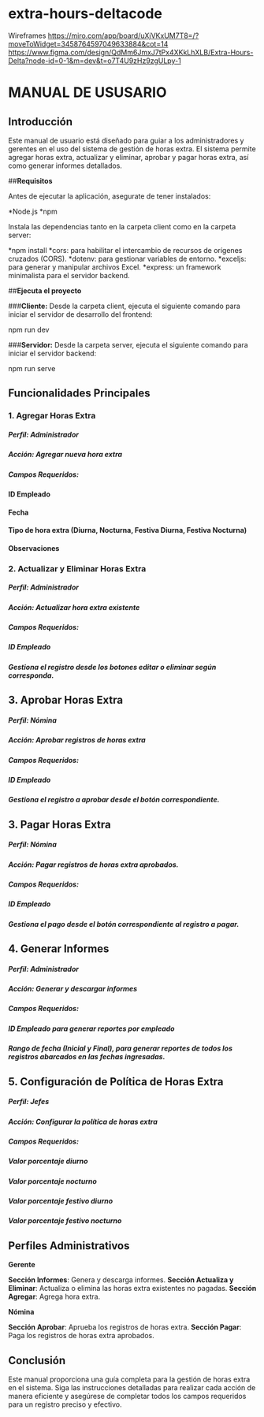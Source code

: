 # extra-hours-deltacode

Wireframes
https://miro.com/app/board/uXjVKxUM7T8=/?moveToWidget=3458764597049633884&cot=14
https://www.figma.com/design/QdMm6JmxJ7tPx4XKkLhXLB/Extra-Hours-Delta?node-id=0-1&m=dev&t=o7T4U9zHz9zgULpy-1

 # **MANUAL DE USUSARIO**
 
## **Introducción**

Este manual de usuario está diseñado para guiar a los administradores y gerentes en el uso del sistema de gestión de horas extra. El sistema permite agregar horas extra, actualizar y eliminar, aprobar y pagar horas extra, así como generar informes detallados.

##**Requisitos**

Antes de ejecutar la aplicación, asegurate de tener instalados:

*Node.js
*npm

Instala las dependencias tanto en la carpeta client como en la carpeta server:

*npm install
*cors: para habilitar el intercambio de recursos de orígenes cruzados (CORS).
*dotenv: para gestionar variables de entorno.
*exceljs: para generar y manipular archivos Excel.
*express: un framework minimalista para el servidor backend.

##**Ejecuta el proyecto**

###**Cliente:** Desde la carpeta client, ejecuta el siguiente comando para iniciar el servidor de desarrollo del frontend:

npm run dev

###**Servidor:** Desde la carpeta server, ejecuta el siguiente comando para iniciar el servidor backend:

npm run serve


## **Funcionalidades Principales**

### 1. **Agregar Horas Extra**
   
##### **Perfil**: Administrador
##### **Acción**: Agregar nueva hora extra
##### **Campos Requeridos:**
#### ID Empleado
#### Fecha
#### Tipo de hora extra (Diurna, Nocturna, Festiva Diurna, Festiva Nocturna)
#### Observaciones

### 2. **Actualizar y Eliminar Horas Extra**
   
##### **Perfil**: Administrador
##### **Acción**: Actualizar hora extra existente
##### **Campos Requeridos**:
##### ID Empleado
##### Gestiona el registro desde los botones editar o eliminar según corresponda.


## 3.  **Aprobar Horas Extra**

##### **Perfil**: Nómina
##### **Acción**: Aprobar registros de horas extra
##### **Campos Requeridos**:
##### ID Empleado
##### Gestiona el registro a aprobar desde el botón correspondiente.

## 3.  **Pagar Horas Extra**

##### **Perfil**: Nómina
##### **Acción**: Pagar registros de horas extra aprobados.
##### **Campos Requeridos**:
##### ID Empleado
##### Gestiona el pago desde el botón correspondiente al registro a pagar.

## 4. **Generar Informes**
   
##### **Perfil**: Administrador
##### **Acción**: Generar y descargar informes
##### **Campos Requeridos**:
##### ID Empleado para generar reportes por empleado
##### Rango de fecha (Inicial y Final), para generar reportes de todos los registros abarcados en las fechas ingresadas.

## 5.  **Configuración de Política de Horas Extra**
 
##### **Perfil**: Jefes
##### **Acción**: Configurar la política de horas extra
##### **Campos Requeridos**:
##### Valor porcentaje diurno
##### Valor porcentaje nocturno
##### Valor porcentaje festivo diurno
##### Valor porcentaje festivo nocturno


## **Perfiles Administrativos**

**Gerente**

**Sección Informes**: Genera y descarga informes.
**Sección Actualiza y Eliminar**: Actualiza o elimina las horas extra existentes no pagadas.
**Sección Agregar**: Agrega hora extra.

**Nómina**

**Sección Aprobar**: Aprueba los registros de horas extra.
**Sección Pagar**: Paga los registros de horas extra aprobados.

## **Conclusión**
Este manual proporciona una guía completa para la gestión de horas extra en el sistema. Siga las instrucciones detalladas para realizar cada acción de manera eficiente y asegúrese de completar todos los campos requeridos para un registro preciso y efectivo.
